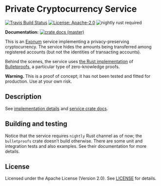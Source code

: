 # Private Cryptocurrency Service

[![Travis Build Status](https://img.shields.io/travis/com/exonum/private-currency/master.svg?label=Linux%20Build)](https://travis-ci.com/exonum/private-currency) 
[![License: Apache-2.0](https://img.shields.io/github/license/exonum/private-currency.svg)](https://github.com/exonum/private-currency/blob/master/LICENSE) 
![nightly rust required](https://img.shields.io/badge/rust-nightly--2018--11--13+-orange.svg)

**Documentation:** [![crate docs (master)](https://img.shields.io/badge/master-yellow.svg?label=docs)][crate-doc]

This is an [Exonum] service implementing a privacy-preserving cryptocurrency. The service hides the amounts being
transferred among registered accounts (but not the identities of transacting accounts).

Behind the scenes, the service uses [the Rust implementation][bulletproofs-rs] of [Bulletproofs], a particular
type of zero-knowledge proofs.

**Warning.** This is a proof of concept; it has not been tested and fitted for production. Use at your own risk.

## Description

See [implementation details](docs/implementation.md) and [service crate docs][crate-doc].

## Building and testing

Notice that the service requires `nightly` Rust channel as of now; the `bulletproofs` crate doesn’t build otherwise.
There are some unit and integration tests and also examples. See their documentation for more details.

## License

Licensed under the Apache License (Version 2.0). See [LICENSE](LICENSE) for details.

[Exonum]: https://exonum.com/
[bulletproofs-rs]: https://doc.dalek.rs/bulletproofs/
[Bulletproofs]: https://eprint.iacr.org/2017/1066.pdf
[crate-doc]: https://exonum.github.io/private-currency/private_currency/
